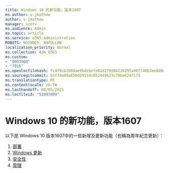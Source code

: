 ```yaml
---
title: Windows 10 的新功能，版本1607
ms.author: v-jmathew
author: v-jmathew
manager: scotv
ms.audience: Admin
ms.topic: article
ms.service: o365-administration
ROBOTS: NOINDEX, NOFOLLOW
localization_priority: Normal
ms.collection: Adm_O365
ms.custom:
- "9003960"
- "7016"
ms.openlocfilehash: fc4f9cb1b04ae9bdebefe02d2f9d84216295a90f740b7ee8d0d7e92e478f3357
ms.sourcegitcommit: b5f7da89a650d2915dc652449623c78be6247175
ms.translationtype: MT
ms.contentlocale: zh-TW
ms.lasthandoff: 08/05/2021
ms.locfileid: "53997809"
---
```

# <a name="whats-new-in-windows-10-version-1607"></a>Windows 10 的新功能，版本1607

以下是 Windows 10 版本1607中的一些新增及更新功能（也稱為周年紀念更新）：

1. [部署](https://go.microsoft.com/fwlink/?linkid=2114462)
2. [Windows 更新](https://go.microsoft.com/fwlink/?linkid=2114463)
3. [安全性](https://go.microsoft.com/fwlink/?linkid=2114270)
4. [管理](https://go.microsoft.com/fwlink/?linkid=2114271)
